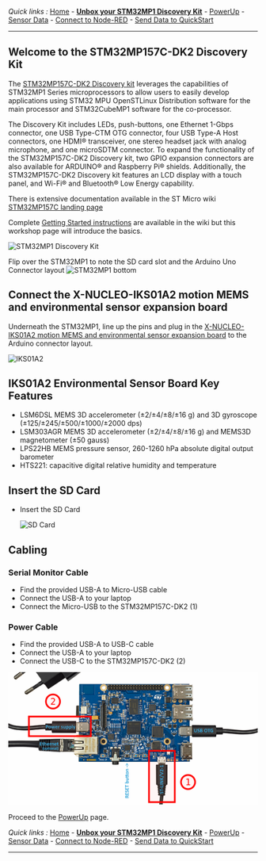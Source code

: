 *Quick links :*
[Home](/README.md) - [**Unbox your STM32MP1 Discovery Kit**](UNBOX.md) - [PowerUp](POWERUP.md) - [Sensor Data](SENSORDATA.md) - [Connect to Node-RED](EDGE-NODERED.md) - [Send Data to QuickStart](EDGE-QUICKSTART.md)
***
## Welcome to the STM32MP157C-DK2 Discovery Kit

The [STM32MP157C-DK2 Discovery kit](https://www.st.com/content/st_com/en/products/evaluation-tools/product-evaluation-tools/mcu-mpu-eval-tools/stm32-mcu-mpu-eval-tools/stm32-discovery-kits/stm32mp157c-dk2.html) leverages the capabilities of STM32MP1 Series microprocessors to allow users to easily develop applications using STM32 MPU OpenSTLinux Distribution software for the main processor and STM32CubeMP1 software for the co-processor.


The Discovery Kit includes LEDs, push-buttons, one Ethernet 1-Gbps connector, one USB Type-CTM OTG connector, four USB Type-A Host connectors, one HDMI® transceiver, one stereo headset jack with analog microphone, and one microSDTM connector.
To expand the functionality of the STM32MP157C-DK2 Discovery kit, two GPIO expansion connectors are also available for ARDUINO® and Raspberry Pi® shields.
Additionally, the STM32MP157C-DK2 Discovery kit features an LCD display with a touch panel, and Wi-Fi® and Bluetooth® Low Energy capability.

There is extensive documentation available in the ST Micro wiki [STM32MP157C landing page](https://wiki.st.com/stm32mpu/wiki/Getting_started/STM32MP1_boards/STM32MP157C-DK2)

Complete [Getting Started instructions](https://wiki.st.com/stm32mpu/wiki/Getting_started/STM32MP1_boards/STM32MP157C-DK2/Let%27s_start/Unpack_the_STM32MP157C-DK2_board) are available in the wiki but this workshop page will introduce the basics.

![STM32MP1 Discovery Kit](
https://wiki.st.com/stm32mpu/nsfr_img_auth.php/thumb/a/a1/STM32MP157C-DK2_angle2.jpg/600px-STM32MP157C-DK2_angle2.jpg)

Flip over the STM32MP1 to note the SD card slot and the Arduino Uno Connector layout
![STM32MP1 bottom](https://wiki.st.com/stm32mpu/nsfr_img_auth.php/thumb/f/f8/STM32MP157C-DK2_verso.jpg/600px-STM32MP157C-DK2_verso.jpg)

## Connect the X-NUCLEO-IKS01A2 motion MEMS and environmental sensor expansion board

Underneath the STM32MP1, line up the pins and plug in the [X-NUCLEO-IKS01A2 motion MEMS and environmental sensor expansion board](https://www.st.com/en/ecosystems/x-nucleo-iks01a2.html) to the Arduino connector layout.

![IKS01A2](https://www.st.com/bin/ecommerce/api/image.PF263919.en.feature-description-include-personalized-no-cpn-medium.jpg)

## IKS01A2 Environmental Sensor Board Key Features

- LSM6DSL MEMS 3D accelerometer (±2/±4/±8/±16 g) and 3D gyroscope (±125/±245/±500/±1000/±2000 dps)
- LSM303AGR MEMS 3D accelerometer (±2/±4/±8/±16 g) and MEMS3D magnetometer (±50 gauss)
- LPS22HB MEMS pressure sensor, 260-1260 hPa absolute digital output barometer
- HTS221: capacitive digital relative humidity and temperature

## Insert the SD Card

- Insert the SD Card

  ![SD Card](https://wiki.st.com/stm32mpu/nsfr_img_auth.php/thumb/f/f8/STM32MP157C-DK2_verso.jpg/600px-STM32MP157C-DK2_verso.jpg)

## Cabling

### Serial Monitor Cable
- Find the provided USB-A to Micro-USB cable
- Connect the USB-A to your laptop
- Connect the Micro-USB to the STM32MP157C-DK2 (1)

### Power Cable
- Find the provided USB-A to USB-C cable
- Connect the USB-A to your laptop
- Connect the USB-C to the STM32MP157C-DK2 (2)

![STM32MP1 cabling](../screenshots/STM32MP157C-cables.png)

Proceed to the [PowerUp](POWERUP.md) page.

*Quick links :*
[Home](/README.md) - [**Unbox your STM32MP1 Discovery Kit**](UNBOX.md) - [PowerUp](POWERUP.md) - [Sensor Data](SENSORDATA.md) - [Connect to Node-RED](EDGE-NODERED.md) - [Send Data to QuickStart](EDGE-QUICKSTART.md)
***

